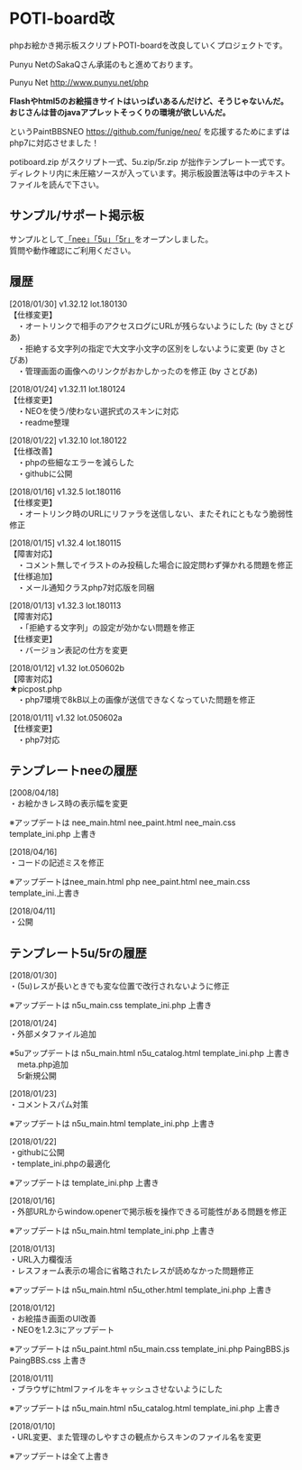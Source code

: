 # POTI-board改
phpお絵かき掲示板スクリプトPOTI-boardを改良していくプロジェクトです。

Punyu NetのSakaQさん承諾のもと進めております。

Punyu Net
http://www.punyu.net/php

**Flashやhtml5のお絵描きサイトはいっぱいあるんだけど、そうじゃないんだ。  
おじさんは昔のjavaアプレットそっくりの環境が欲しいんだ。**

というPaintBBSNEO https://github.com/funige/neo/ を応援するためにまずはphp7に対応させました！

potiboard.zip がスクリプト一式、5u.zip/5r.zip が拙作テンプレート一式です。  
ディレクトリ内に未圧縮ソースが入っています。掲示板設置法等は中のテキストファイルを読んで下さい。  

## サンプル/サポート掲示板

サンプルとして<a href="https://sakots.red/nee/">「nee」</a><a href="https://sakots.red/5u/">「5u」</a><a href="https://sakots.red/5r/">「5r」</a>をオープンしました。  
質問や動作確認にご利用ください。

## 履歴

[2018/01/30] v1.32.12 lot.180130  
【仕様変更】  
　・オートリンクで相手のアクセスログにURLが残らないようにした (by さとぴあ)  
　・拒絶する文字列の指定で大文字小文字の区別をしないように変更 (by さとぴあ)  
　・管理画面の画像へのリンクがおかしかったのを修正 (by さとぴあ)  
  
[2018/01/24] v1.32.11 lot.180124  
【仕様変更】  
　・NEOを使う/使わない選択式のスキンに対応  
　・readme整理  

[2018/01/22] v1.32.10 lot.180122  
【仕様改善】  
　・phpの些細なエラーを減らした  
　・githubに公開  

[2018/01/16] v1.32.5 lot.180116  
【仕様変更】  
　・オートリンク時のURLにリファラを送信しない、またそれにともなう脆弱性修正  

[2018/01/15] v1.32.4 lot.180115  
【障害対応】  
　・コメント無しでイラストのみ投稿した場合に設定問わず弾かれる問題を修正  
【仕様追加】  
　・メール通知クラスphp7対応版を同梱  

[2018/01/13] v1.32.3 lot.180113  
【障害対応】  
　・「拒絶する文字列」の設定が効かない問題を修正  
【仕様変更】  
　・バージョン表記の仕方を変更  

[2018/01/12] v1.32 lot.050602b  
【障害対応】  
★picpost.php  
　・php7環境で8kB以上の画像が送信できなくなっていた問題を修正  

[2018/01/11] v1.32 lot.050602a  
【仕様変更】  
　・php7対応  

## テンプレートneeの履歴

[2008/04/18]  
・お絵かきレス時の表示幅を変更  
  
※アップデートは nee_main.html nee_paint.html nee_main.css template_ini.php 上書き  

[2018/04/16]  
・コードの記述ミスを修正  
  
※アップデートはnee_main.html php nee_paint.html nee_main.css template_ini.上書き  
  
[2018/04/11]  
・公開  

## テンプレート5u/5rの履歴

[2018/01/30]  
・(5u)レスが長いときでも変な位置で改行されないように修正  
  
※アップデートは n5u_main.css template_ini.php 上書き  
  
[2018/01/24]  
・外部メタファイル追加  

※5uアップデートは n5u_main.html n5u_catalog.html template_ini.php 上書き  
　meta.php追加  
　5r新規公開

[2018/01/23]  
・コメントスパム対策  

※アップデートは n5u_main.html template_ini.php 上書き  

[2018/01/22]  
・githubに公開  
・template_ini.phpの最適化  

※アップデートは template_ini.php 上書き  

[2018/01/16]  
・外部URLからwindow.openerで掲示板を操作できる可能性がある問題を修正  

※アップデートは n5u_main.html template_ini.php 上書き  

[2018/01/13]  
・URL入力欄復活  
・レスフォーム表示の場合に省略されたレスが読めなかった問題修正  

※アップデートは n5u_main.html n5u_other.html template_ini.php 上書き  

[2018/01/12]  
・お絵描き画面のUI改善  
・NEOを1.2.3にアップデート  

※アップデートは n5u_paint.html n5u_main.css template_ini.php PaingBBS.js PaingBBS.css 上書き  

[2018/01/11]  
・ブラウザにhtmlファイルをキャッシュさせないようにした  

※アップデートは n5u_main.html n5u_catalog.html template_ini.php 上書き  

[2018/01/10]  
・URL変更、また管理のしやすさの観点からスキンのファイル名を変更  

※アップデートは全て上書き  
